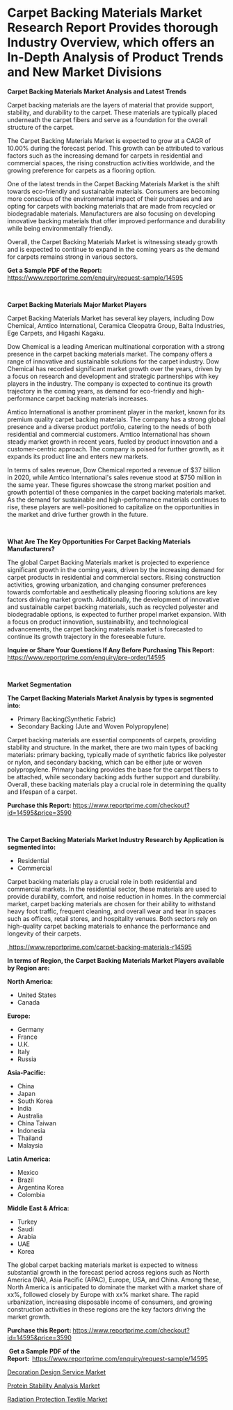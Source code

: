 <p><h1>Carpet Backing Materials Market Research Report Provides thorough Industry Overview, which offers an In-Depth Analysis of Product Trends and New Market Divisions</h1></p><p><strong>Carpet Backing Materials Market Analysis and Latest Trends</strong></p>
<p><p>Carpet backing materials are the layers of material that provide support, stability, and durability to the carpet. These materials are typically placed underneath the carpet fibers and serve as a foundation for the overall structure of the carpet.</p><p>The Carpet Backing Materials Market is expected to grow at a CAGR of 10.00% during the forecast period. This growth can be attributed to various factors such as the increasing demand for carpets in residential and commercial spaces, the rising construction activities worldwide, and the growing preference for carpets as a flooring option.</p><p>One of the latest trends in the Carpet Backing Materials Market is the shift towards eco-friendly and sustainable materials. Consumers are becoming more conscious of the environmental impact of their purchases and are opting for carpets with backing materials that are made from recycled or biodegradable materials. Manufacturers are also focusing on developing innovative backing materials that offer improved performance and durability while being environmentally friendly.</p><p>Overall, the Carpet Backing Materials Market is witnessing steady growth and is expected to continue to expand in the coming years as the demand for carpets remains strong in various sectors.</p></p>
<p><strong>Get a Sample PDF of the Report:&nbsp;</strong> <a href="https://www.reportprime.com/enquiry/request-sample/14595">https://www.reportprime.com/enquiry/request-sample/14595</a></p>
<p>&nbsp;</p>
<p><strong>Carpet Backing Materials Major Market Players</strong></p>
<p><p>Carpet Backing Materials Market has several key players, including Dow Chemical, Amtico International, Ceramica Cleopatra Group, Balta Industries, Ege Carpets, and Higashi Kagaku. </p><p>Dow Chemical is a leading American multinational corporation with a strong presence in the carpet backing materials market. The company offers a range of innovative and sustainable solutions for the carpet industry. Dow Chemical has recorded significant market growth over the years, driven by a focus on research and development and strategic partnerships with key players in the industry. The company is expected to continue its growth trajectory in the coming years, as demand for eco-friendly and high-performance carpet backing materials increases.</p><p>Amtico International is another prominent player in the market, known for its premium quality carpet backing materials. The company has a strong global presence and a diverse product portfolio, catering to the needs of both residential and commercial customers. Amtico International has shown steady market growth in recent years, fueled by product innovation and a customer-centric approach. The company is poised for further growth, as it expands its product line and enters new markets.</p><p>In terms of sales revenue, Dow Chemical reported a revenue of $37 billion in 2020, while Amtico International's sales revenue stood at $750 million in the same year. These figures showcase the strong market position and growth potential of these companies in the carpet backing materials market. As the demand for sustainable and high-performance materials continues to rise, these players are well-positioned to capitalize on the opportunities in the market and drive further growth in the future.</p></p>
<p>&nbsp;</p>
<p><strong>What Are The Key Opportunities For Carpet Backing Materials Manufacturers?</strong></p>
<p><p>The global Carpet Backing Materials market is projected to experience significant growth in the coming years, driven by the increasing demand for carpet products in residential and commercial sectors. Rising construction activities, growing urbanization, and changing consumer preferences towards comfortable and aesthetically pleasing flooring solutions are key factors driving market growth. Additionally, the development of innovative and sustainable carpet backing materials, such as recycled polyester and biodegradable options, is expected to further propel market expansion. With a focus on product innovation, sustainability, and technological advancements, the carpet backing materials market is forecasted to continue its growth trajectory in the foreseeable future.</p></p>
<p><strong>Inquire or Share Your Questions If Any Before Purchasing This Report:</strong> <a href="https://www.reportprime.com/enquiry/pre-order/14595">https://www.reportprime.com/enquiry/pre-order/14595</a></p>
<p>&nbsp;</p>
<p><strong>Market Segmentation</strong></p>
<p><strong>The Carpet Backing Materials Market Analysis by types is segmented into:</strong></p>
<p><ul><li>Primary Backing(Synthetic Fabric)</li><li>Secondary Backing (Jute and Woven Polypropylene)</li></ul></p>
<p><p>Carpet backing materials are essential components of carpets, providing stability and structure. In the market, there are two main types of backing materials: primary backing, typically made of synthetic fabrics like polyester or nylon, and secondary backing, which can be either jute or woven polypropylene. Primary backing provides the base for the carpet fibers to be attached, while secondary backing adds further support and durability. Overall, these backing materials play a crucial role in determining the quality and lifespan of a carpet.</p></p>
<p><strong>Purchase this Report:&nbsp;</strong><a href="https://www.reportprime.com/checkout?id=14595&price=3590">https://www.reportprime.com/checkout?id=14595&price=3590</a></p>
<p>&nbsp;</p>
<p><strong>The Carpet Backing Materials Market Industry Research by Application is segmented into:</strong></p>
<p><ul><li>Residential</li><li>Commercial</li></ul></p>
<p><p>Carpet backing materials play a crucial role in both residential and commercial markets. In the residential sector, these materials are used to provide durability, comfort, and noise reduction in homes. In the commercial market, carpet backing materials are chosen for their ability to withstand heavy foot traffic, frequent cleaning, and overall wear and tear in spaces such as offices, retail stores, and hospitality venues. Both sectors rely on high-quality carpet backing materials to enhance the performance and longevity of their carpets.</p></p>
<p><a href="https://www.reportprime.com/carpet-backing-materials-r14595">&nbsp;https://www.reportprime.com/carpet-backing-materials-r14595</a></p>
<p><strong>In terms of Region, the Carpet Backing Materials Market Players available by Region are:</strong></p>
<p>
    <p> <strong> North America: </strong>
        <ul>
            <li>United States</li>
            <li>Canada</li>
        </ul>
        </p> 
    <p> <strong> Europe: </strong>
        <ul>
            <li>Germany</li>
            <li>France</li>
            <li>U.K.</li>
            <li>Italy</li>
            <li>Russia</li>
        </ul>
        </p> 
    <p> <strong> Asia-Pacific: </strong>
        <ul>
            <li>China</li>
            <li>Japan</li>
            <li>South Korea</li>
            <li>India</li>
            <li>Australia</li>
            <li>China Taiwan</li>
            <li>Indonesia</li>
            <li>Thailand</li>
            <li>Malaysia</li>
        </ul>
        </p> 
    <p> <strong> Latin America: </strong>
        <ul>
            <li>Mexico</li>
            <li>Brazil</li>
            <li>Argentina Korea</li>
            <li>Colombia</li>
        </ul>
        </p> 
    <p> <strong> Middle East & Africa: </strong>
        <ul>
            <li>Turkey</li>
            <li>Saudi</li>
            <li>Arabia</li>
            <li>UAE</li>
            <li>Korea</li>
        </ul>
    </p>
    </p>
<p><p>The global carpet backing materials market is expected to witness substantial growth in the forecast period across regions such as North America (NA), Asia Pacific (APAC), Europe, USA, and China. Among these, North America is anticipated to dominate the market with a market share of xx%, followed closely by Europe with xx% market share. The rapid urbanization, increasing disposable income of consumers, and growing construction activities in these regions are the key factors driving the market growth.</p></p>
<p><strong>Purchase this Report: </strong><a href="https://www.reportprime.com/checkout?id=14595&price=3590">https://www.reportprime.com/checkout?id=14595&price=3590</a></p>
<p>&nbsp;<strong>Get a Sample PDF of the Report:&nbsp;&nbsp;</strong><a href="https://www.reportprime.com/enquiry/request-sample/14595">https://www.reportprime.com/enquiry/request-sample/14595</a></p>
<p><strong></strong></p>
<p><p><a href="https://view.publitas.com/reportprime-1/deep-dive-into-the-decoration-design-service-market-itstrends-market-segmentation-and-competitive-analysis/">Decoration Design Service Market</a></p><p><a href="https://github.com/waylose1223/Market-Research-Report-List-1/blob/main/protein-stability-analysis-market.md">Protein Stability Analysis Market</a></p><p><a href="https://view.publitas.com/reportprime-1/radiation-protection-textile-market-report-by-product-type-metal-fiber-blended-fabric-metallised-fabric-others-end-use-home-textiles-garments-industrial-military-other-and-region-2024-2031/">Radiation Protection Textile Market</a></p></p>